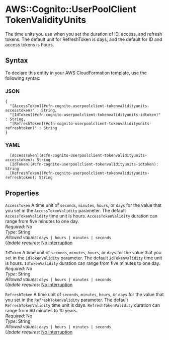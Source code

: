 # AWS::Cognito::UserPoolClient TokenValidityUnits<a name="aws-properties-cognito-userpoolclient-tokenvalidityunits"></a>

The time units you use when you set the duration of ID, access, and refresh tokens\. The default unit for RefreshToken is days, and the default for ID and access tokens is hours\.

## Syntax<a name="aws-properties-cognito-userpoolclient-tokenvalidityunits-syntax"></a>

To declare this entity in your AWS CloudFormation template, use the following syntax:

### JSON<a name="aws-properties-cognito-userpoolclient-tokenvalidityunits-syntax.json"></a>

```
{
  "[AccessToken](#cfn-cognito-userpoolclient-tokenvalidityunits-accesstoken)" : String,
  "[IdToken](#cfn-cognito-userpoolclient-tokenvalidityunits-idtoken)" : String,
  "[RefreshToken](#cfn-cognito-userpoolclient-tokenvalidityunits-refreshtoken)" : String
}
```

### YAML<a name="aws-properties-cognito-userpoolclient-tokenvalidityunits-syntax.yaml"></a>

```
  [AccessToken](#cfn-cognito-userpoolclient-tokenvalidityunits-accesstoken): String
  [IdToken](#cfn-cognito-userpoolclient-tokenvalidityunits-idtoken): String
  [RefreshToken](#cfn-cognito-userpoolclient-tokenvalidityunits-refreshtoken): String
```

## Properties<a name="aws-properties-cognito-userpoolclient-tokenvalidityunits-properties"></a>

`AccessToken` <a name="cfn-cognito-userpoolclient-tokenvalidityunits-accesstoken"></a>
A time unit of `seconds`, `minutes`, `hours`, or `days` for the value that you set in the `AccessTokenValidity` parameter\. The default `AccessTokenValidity` time unit is hours\. `AccessTokenValidity` duration can range from five minutes to one day\.  
_Required_: No  
_Type_: String  
_Allowed values_: `days | hours | minutes | seconds`  
_Update requires_: [No interruption](https://docs.aws.amazon.com/AWSCloudFormation/latest/UserGuide/using-cfn-updating-stacks-update-behaviors.html#update-no-interrupt)

`IdToken` <a name="cfn-cognito-userpoolclient-tokenvalidityunits-idtoken"></a>
A time unit of `seconds`, `minutes`, `hours`, or `days` for the value that you set in the `IdTokenValidity` parameter\. The default `IdTokenValidity` time unit is hours\. `IdTokenValidity` duration can range from five minutes to one day\.  
_Required_: No  
_Type_: String  
_Allowed values_: `days | hours | minutes | seconds`  
_Update requires_: [No interruption](https://docs.aws.amazon.com/AWSCloudFormation/latest/UserGuide/using-cfn-updating-stacks-update-behaviors.html#update-no-interrupt)

`RefreshToken` <a name="cfn-cognito-userpoolclient-tokenvalidityunits-refreshtoken"></a>
A time unit of `seconds`, `minutes`, `hours`, or `days` for the value that you set in the `RefreshTokenValidity` parameter\. The default `RefreshTokenValidity` time unit is days\. `RefreshTokenValidity` duration can range from 60 minutes to 10 years\.  
_Required_: No  
_Type_: String  
_Allowed values_: `days | hours | minutes | seconds`  
_Update requires_: [No interruption](https://docs.aws.amazon.com/AWSCloudFormation/latest/UserGuide/using-cfn-updating-stacks-update-behaviors.html#update-no-interrupt)
